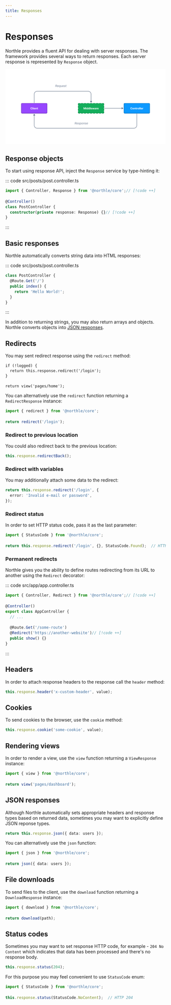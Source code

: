 ```yaml
---
title: Responses
---
```


# Responses

Northle provides a fluent API for dealing with server responses. The framework provides several ways to return responses. Each server response is represented by `Response` object.

![Request Lifecycle](./assets/http-lifecycle.png)

## Response objects

To start using response API, inject the `Response` service by type-hinting it:

::: code src/posts/post.controller.ts
```ts
import { Controller, Response } from '@northle/core';// [!code ++]

@Controller()
class PostController {
  constructor(private response: Response) {}// [!code ++]
}
```
:::

## Basic responses

Northle automatically converts string data into HTML responses:

::: code src/posts/post.controller.ts
```ts
class PostController {
  @Route.Get('/')
  public index() {
    return 'Hello World!';
  }
}
```
:::

In addition to returning strings, you may also return arrays and objects. Northle converts objects into [JSON responses](/docs/essentials/responses#json-responses).

## Redirects

You may sent redirect response using the `redirect` method:

```ts{2}
if (!logged) {
  return this.response.redirect('/login');
}

return view('pages/home');
```

You can alternatively use the `redirect` function returning a `RedirectResponse` instance:

```ts
import { redirect } from '@northle/core';

return redirect('/login');
```

### Redirect to previous location

You could also redirect back to the previous location:

```ts
this.response.redirectBack();
```

### Redirect with variables

You may additionally attach some data to the redirect:

```ts
return this.response.redirect('/login', {
  error: 'Invalid e-mail or password',
});
```

### Redirect status

In order to set HTTP status code, pass it as the last parameter:

```ts
import { StatusCode } from '@northle/core';

return this.response.redirect('/login', {}, StatusCode.Found);  // HTTP 302
```

### Permanent redirects

Northle gives you the ability to define routes redirecting from its URL to another using the `Redirect` decorator:

::: code src/app/app.controller.ts
```ts
import { Controller, Redirect } from '@northle/core';// [!code ++]

@Controller()
export class AppController {
  // ...

  @Route.Get('/some-route')
  @Redirect('https://another-website')// [!code ++]
  public show() {}
}
```
:::

## Headers

In order to attach response headers to the response call the `header` method:

```ts
this.response.header('x-custom-header', value);
```

## Cookies

To send cookies to the browser, use the `cookie` method:

```ts
this.response.cookie('some-cookie', value);
```

## Rendering views

In order to render a view, use the `view` function returning a `ViewResponse` instance:

```ts
import { view } from '@northle/core';

return view('pages/dashboard');
```

## JSON responses

Although Northle automatically sets appropriate headers and response types based on returned data, sometimes you may want to explicitly define JSON reponse types.

```ts
return this.response.json({ data: users });
```

You can alternatively use the `json` function:

```ts
import { json } from '@northle/core';

return json({ data: users });
```

## File downloads

To send files to the client, use the `download` function returning a `DownloadResponse` instance:

```ts
import { download } from '@northle/core';

return download(path);
```

## Status codes

Sometimes you may want to set response HTTP code, for example - `204 No Content` which indicates that data has been processed and there's no response body.

```ts
this.response.status(204);
```

For this purpose you may feel convenient to use `StatusCode` enum:

```ts
import { StatusCode } from '@northle/core';

this.response.status(StatusCode.NoContent);  // HTTP 204
```
